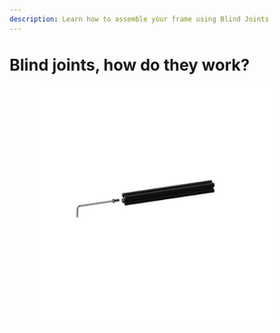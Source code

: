 ```yaml
---
description: Learn how to assemble your frame using Blind Joints
---
```


# Blind joints, how do they work?

<figure><img src="../../.gitbook/assets/faq_blind_joint_step_1.png" alt=""><figcaption></figcaption></figure>

